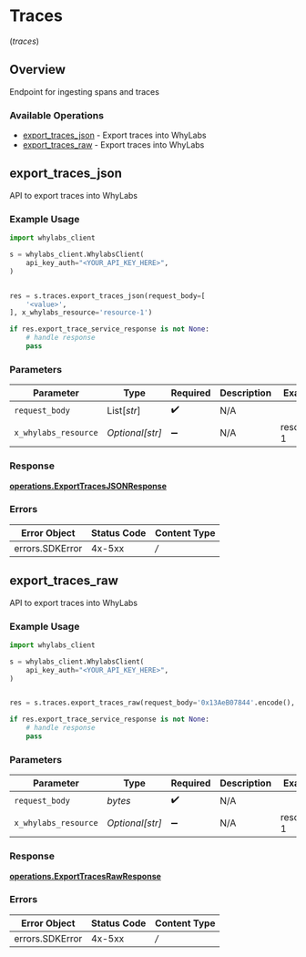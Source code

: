 # Traces
(*traces*)

## Overview

Endpoint for ingesting spans and traces

### Available Operations

* [export_traces_json](#export_traces_json) - Export traces into WhyLabs
* [export_traces_raw](#export_traces_raw) - Export traces into WhyLabs

## export_traces_json

API to export traces into WhyLabs

### Example Usage

```python
import whylabs_client

s = whylabs_client.WhylabsClient(
    api_key_auth="<YOUR_API_KEY_HERE>",
)


res = s.traces.export_traces_json(request_body=[
    '<value>',
], x_whylabs_resource='resource-1')

if res.export_trace_service_response is not None:
    # handle response
    pass

```

### Parameters

| Parameter            | Type                 | Required             | Description          | Example              |
| -------------------- | -------------------- | -------------------- | -------------------- | -------------------- |
| `request_body`       | List[*str*]          | :heavy_check_mark:   | N/A                  |                      |
| `x_whylabs_resource` | *Optional[str]*      | :heavy_minus_sign:   | N/A                  | resource-1           |


### Response

**[operations.ExportTracesJSONResponse](../../models/operations/exporttracesjsonresponse.md)**
### Errors

| Error Object    | Status Code     | Content Type    |
| --------------- | --------------- | --------------- |
| errors.SDKError | 4x-5xx          | */*             |

## export_traces_raw

API to export traces into WhyLabs

### Example Usage

```python
import whylabs_client

s = whylabs_client.WhylabsClient(
    api_key_auth="<YOUR_API_KEY_HERE>",
)


res = s.traces.export_traces_raw(request_body='0x13AeB07844'.encode(), x_whylabs_resource='resource-1')

if res.export_trace_service_response is not None:
    # handle response
    pass

```

### Parameters

| Parameter            | Type                 | Required             | Description          | Example              |
| -------------------- | -------------------- | -------------------- | -------------------- | -------------------- |
| `request_body`       | *bytes*              | :heavy_check_mark:   | N/A                  |                      |
| `x_whylabs_resource` | *Optional[str]*      | :heavy_minus_sign:   | N/A                  | resource-1           |


### Response

**[operations.ExportTracesRawResponse](../../models/operations/exporttracesrawresponse.md)**
### Errors

| Error Object    | Status Code     | Content Type    |
| --------------- | --------------- | --------------- |
| errors.SDKError | 4x-5xx          | */*             |
